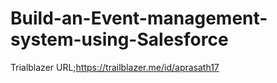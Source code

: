 # Build-an-Event-management-system-using-Salesforce
Trialblazer URL;https://trailblazer.me/id/aprasath17 
